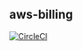 aws-billing
---

[![CircleCI](https://circleci.com/gh/ara-ta3/aws-billing.svg?style=svg)](https://circleci.com/gh/ara-ta3/aws-billing)
